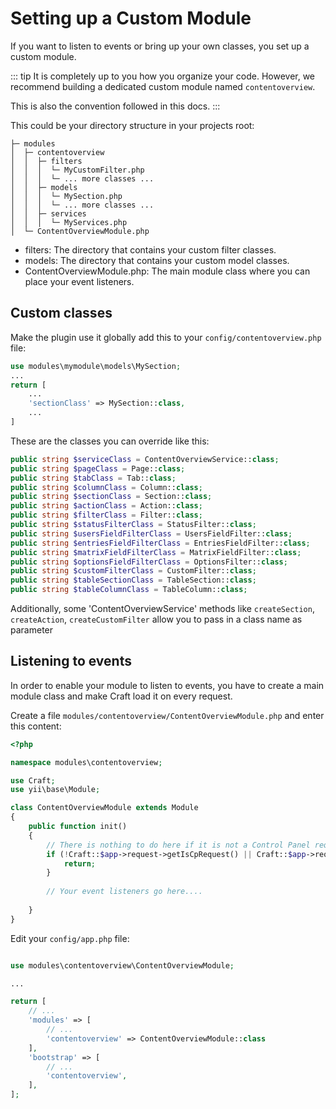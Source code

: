 # Setting up a Custom Module

If you want to listen to events or bring up your own classes, you set up a custom module.

::: tip
It is completely up to you how you organize your code. However, we recommend building a dedicated custom module named `contentoverview`.

This is also the convention followed in this docs.
:::

This could be your directory structure in your projects root:

```
├─ modules
│  ├─ contentoverview
│  │  ├─ filters
│  │  │  └─ MyCustomFilter.php
│  │  │  └─ ... more classes ...
│  │  ├─ models
│  │  │  └─ MySection.php
│  │  │  └─ ... more classes ...
│  │  ├─ services
│  │  │  └─ MyServices.php
│  └─ ContentOverviewModule.php
```

* filters: The directory that contains your custom filter classes.
* models: The directory that contains your custom model classes.
* ContentOverviewModule.php: The main module class where you can place your event listeners.

## Custom classes

Make the plugin use it globally add this to your `config/contentoverview.php` file:

```php
use modules\mymodule\models\MySection;
...
return [
    ...
    'sectionClass' => MySection::class,
    ...
]
```

These are the classes you can override like this:

```php
public string $serviceClass = ContentOverviewService::class;
public string $pageClass = Page::class;
public string $tabClass = Tab::class;
public string $columnClass = Column::class;
public string $sectionClass = Section::class;
public string $actionClass = Action::class;
public string $filterClass = Filter::class;
public string $statusFilterClass = StatusFilter::class;
public string $usersFieldFilterClass = UsersFieldFilter::class;
public string $entriesFieldFilterClass = EntriesFieldFilter::class;
public string $matrixFieldFilterClass = MatrixFieldFilter::class;
public string $optionsFieldFilterClass = OptionsFilter::class;
public string $customFilterClass = CustomFilter::class;
public string $tableSectionClass = TableSection::class;
public string $tableColumnClass = TableColumn::class;
```

Additionally, some 'ContentOverviewService' methods like `createSection`, `createAction`, `createCustomFilter` allow you to pass in a class name as parameter


## Listening to events

In order to enable your module to listen to events, you have to create a main module class and make Craft load it on every request.

Create a file  `modules/contentoverview/ContentOverviewModule.php` and enter this content:

```php
<?php

namespace modules\contentoverview;

use Craft;
use yii\base\Module;

class ContentOverviewModule extends Module
{
    public function init()
    {
        // There is nothing to do here if it is not a Control Panel request, or if we are on the login page.
        if (!Craft::$app->request->getIsCpRequest() || Craft::$app->request->getIsLoginRequest()) {
            return;
        }
        
        // Your event listeners go here....
        
    }
}
```

Edit your `config/app.php` file:

```php

use modules\contentoverview\ContentOverviewModule;

...

return [
    // ...
    'modules' => [
        // ...
        'contentoverview' => ContentOverviewModule::class
    ],
    'bootstrap' => [
        // ...
        'contentoverview',
    ],
];
```